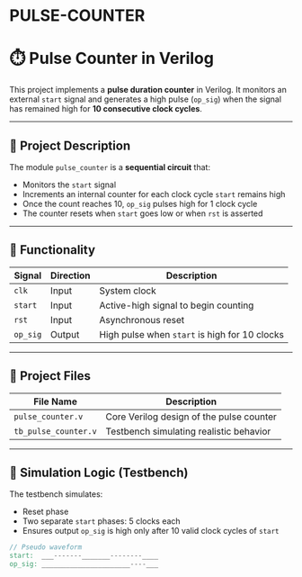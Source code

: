# PULSE-COUNTER

# ⏱️ Pulse Counter in Verilog

This project implements a **pulse duration counter** in Verilog. It monitors an external `start` signal and generates a high pulse (`op_sig`) when the signal has remained high for **10 consecutive clock cycles**.

---

## 📘 Project Description

The module `pulse_counter` is a **sequential circuit** that:
- Monitors the `start` signal
- Increments an internal counter for each clock cycle `start` remains high
- Once the count reaches 10, `op_sig` pulses high for 1 clock cycle
- The counter resets when `start` goes low or when `rst` is asserted

---

## 🔁 Functionality

| Signal     | Direction | Description                                 |
|------------|-----------|---------------------------------------------|
| `clk`      | Input     | System clock                                |
| `start`    | Input     | Active-high signal to begin counting        |
| `rst`      | Input     | Asynchronous reset                          |
| `op_sig`   | Output    | High pulse when `start` is high for 10 clocks |

---

## 📂 Project Files

| File Name         | Description                               |
|------------------|-------------------------------------------|
| `pulse_counter.v` | Core Verilog design of the pulse counter  |
| `tb_pulse_counter.v` | Testbench simulating realistic behavior |

---

## 🧪 Simulation Logic (Testbench)

The testbench simulates:
- Reset phase
- Two separate `start` phases: 5 clocks each
- Ensures output `op_sig` is high only after 10 valid clock cycles of `start`

```verilog
// Pseudo waveform
start:  ___-------_______--------____
op_sig: ______________________----___
